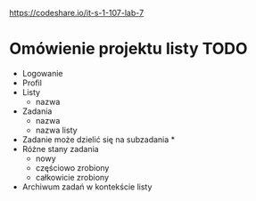 https://codeshare.io/it-s-1-107-lab-7


# Omówienie projektu listy TODO
- Logowanie
- Profil
- Listy
    - nazwa
- Zadania
    - nazwa
    - nazwa listy
- Zadanie może dzielić się na subzadania *
- Różne stany zadania
    - nowy
    - częściowo zrobiony
    - całkowicie zrobiony
- Archiwum zadań w kontekście listy
